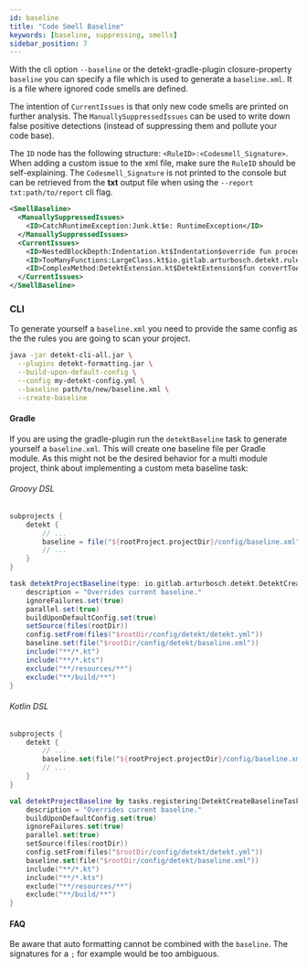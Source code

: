 ```yaml
---
id: baseline
title: "Code Smell Baseline"
keywords: [baseline, suppressing, smells]
sidebar_position: 7
---
```


With the cli option `--baseline` or the detekt-gradle-plugin closure-property `baseline` you can specify a file which is used to generate a `baseline.xml`.
It is a file where ignored code smells are defined.

The intention of `CurrentIssues` is that only new code smells are printed on further analysis.
The `ManuallySuppressedIssues` can be used to write down false positive detections (instead of suppressing them and pollute your code base).

The `ID` node has the following structure: `<RuleID>:<Codesmell_Signature>`.  
When adding a custom issue to the xml file, make sure the `RuleID` should be self-explaining.
The `Codesmell_Signature` is not printed to the console but can be retrieved from the **txt** output file when using
the `--report txt:path/to/report` cli flag.

```xml
<SmellBaseline>
  <ManuallySuppressedIssues>
    <ID>CatchRuntimeException:Junk.kt$e: RuntimeException</ID>
  </ManuallySuppressedIssues>
  <CurrentIssues>
    <ID>NestedBlockDepth:Indentation.kt$Indentation$override fun procedure(node: ASTNode)</ID>
    <ID>TooManyFunctions:LargeClass.kt$io.gitlab.arturbosch.detekt.rules.complexity.LargeClass.kt</ID>
    <ID>ComplexMethod:DetektExtension.kt$DetektExtension$fun convertToArguments(): MutableList&lt;String&gt;</ID>
  </CurrentIssues>
</SmellBaseline>
```

### CLI
To generate yourself a `baseline.xml` you need to provide the same config as the the rules you are going to scan your project.

```sh
java -jar detekt-cli-all.jar \
  --plugins detekt-formatting.jar \
  --build-upon-default-config \
  --config my-detekt-config.yml \
  --baseline path/to/new/baseline.xml \
  --create-baseline
```

#### Gradle

If you are using the gradle-plugin run the `detektBaseline` task to generate yourself a `baseline.xml`.
This will create one baseline file per Gradle module.
As this might not be the desired behavior for a multi module project, think about implementing
a custom meta baseline task:

###### Groovy DSL
```groovy
subprojects {
    detekt {
        // ...
        baseline = file("${rootProject.projectDir}/config/baseline.xml")
        // ...
    }
}

task detektProjectBaseline(type: io.gitlab.arturbosch.detekt.DetektCreateBaselineTask) {
    description = "Overrides current baseline."
    ignoreFailures.set(true)
    parallel.set(true)
    buildUponDefaultConfig.set(true)
    setSource(files(rootDir))
    config.setFrom(files("$rootDir/config/detekt/detekt.yml"))
    baseline.set(file("$rootDir/config/detekt/baseline.xml"))
    include("**/*.kt")
    include("**/*.kts")
    exclude("**/resources/**")
    exclude("**/build/**")
}
```

###### Kotlin DSL
```kotlin
subprojects {
    detekt {
        // ...
        baseline.set(file("${rootProject.projectDir}/config/baseline.xml"))
        // ...
    }
}

val detektProjectBaseline by tasks.registering(DetektCreateBaselineTask::class) {
    description = "Overrides current baseline."
    buildUponDefaultConfig.set(true)
    ignoreFailures.set(true)
    parallel.set(true)
    setSource(files(rootDir))
    config.setFrom(files("$rootDir/config/detekt/detekt.yml"))
    baseline.set(file("$rootDir/config/detekt/baseline.xml"))
    include("**/*.kt")
    include("**/*.kts")
    exclude("**/resources/**")
    exclude("**/build/**")
}
```

#### FAQ

Be aware that auto formatting cannot be combined with the `baseline`.
The signatures for a `;` for example would be too ambiguous.
